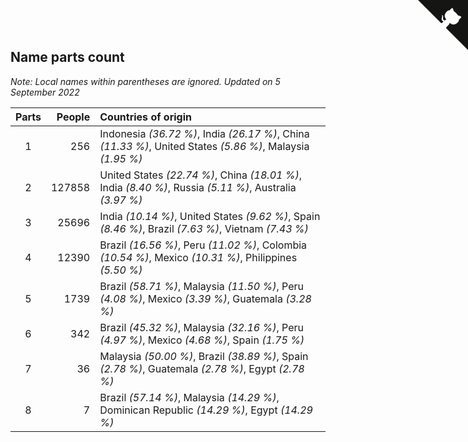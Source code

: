 ## Name parts count

*Note: Local names within parentheses are ignored.*
*Updated on  5 September 2022*

| Parts | People | Countries of origin |
| :--: | ---: | :--- |
| 1 | 256 | Indonesia *(36.72 %)*, India *(26.17 %)*, China *(11.33 %)*, United States *(5.86 %)*, Malaysia *(1.95 %)* |
| 2 | 127858 | United States *(22.74 %)*, China *(18.01 %)*, India *(8.40 %)*, Russia *(5.11 %)*, Australia *(3.97 %)* |
| 3 | 25696 | India *(10.14 %)*, United States *(9.62 %)*, Spain *(8.46 %)*, Brazil *(7.63 %)*, Vietnam *(7.43 %)* |
| 4 | 12390 | Brazil *(16.56 %)*, Peru *(11.02 %)*, Colombia *(10.54 %)*, Mexico *(10.31 %)*, Philippines *(5.50 %)* |
| 5 | 1739 | Brazil *(58.71 %)*, Malaysia *(11.50 %)*, Peru *(4.08 %)*, Mexico *(3.39 %)*, Guatemala *(3.28 %)* |
| 6 | 342 | Brazil *(45.32 %)*, Malaysia *(32.16 %)*, Peru *(4.97 %)*, Mexico *(4.68 %)*, Spain *(1.75 %)* |
| 7 | 36 | Malaysia *(50.00 %)*, Brazil *(38.89 %)*, Spain *(2.78 %)*, Guatemala *(2.78 %)*, Egypt *(2.78 %)* |
| 8 | 7 | Brazil *(57.14 %)*, Malaysia *(14.29 %)*, Dominican Republic *(14.29 %)*, Egypt *(14.29 %)* |


<a href="https://github.com/JustinTimeCuber/wca_statistics" class="github-corner" aria-label="View source on Github"><svg width="80" height="80" viewBox="0 0 250 250" style="fill:#151513; color:#fff; position: absolute; top: 0; border: 0; right: 0;" aria-hidden="true"><path d="M0,0 L115,115 L130,115 L142,142 L250,250 L250,0 Z"></path><path d="M128.3,109.0 C113.8,99.7 119.0,89.6 119.0,89.6 C122.0,82.7 120.5,78.6 120.5,78.6 C119.2,72.0 123.4,76.3 123.4,76.3 C127.3,80.9 125.5,87.3 125.5,87.3 C122.9,97.6 130.6,101.9 134.4,103.2" fill="currentColor" style="transform-origin: 130px 106px;" class="octo-arm"></path><path d="M115.0,115.0 C114.9,115.1 118.7,116.5 119.8,115.4 L133.7,101.6 C136.9,99.2 139.9,98.4 142.2,98.6 C133.8,88.0 127.5,74.4 143.8,58.0 C148.5,53.4 154.0,51.2 159.7,51.0 C160.3,49.4 163.2,43.6 171.4,40.1 C171.4,40.1 176.1,42.5 178.8,56.2 C183.1,58.6 187.2,61.8 190.9,65.4 C194.5,69.0 197.7,73.2 200.1,77.6 C213.8,80.2 216.3,84.9 216.3,84.9 C212.7,93.1 206.9,96.0 205.4,96.6 C205.1,102.4 203.0,107.8 198.3,112.5 C181.9,128.9 168.3,122.5 157.7,114.1 C157.9,116.9 156.7,120.9 152.7,124.9 L141.0,136.5 C139.8,137.7 141.6,141.9 141.8,141.8 Z" fill="currentColor" class="octo-body"></path></svg></a><style>.github-corner:hover .octo-arm{animation:octocat-wave 560ms ease-in-out}@keyframes octocat-wave{0%,100%{transform:rotate(0)}20%,60%{transform:rotate(-25deg)}40%,80%{transform:rotate(10deg)}}@media (max-width:500px){.github-corner:hover .octo-arm{animation:none}.github-corner .octo-arm{animation:octocat-wave 560ms ease-in-out}}</style>
